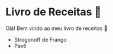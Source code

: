 # Livro de Receitas :cake:

Olá! Bem vindo ao meu livro de receitas :fork_and_knife:

* Strogonoff de Frango
* Pavê